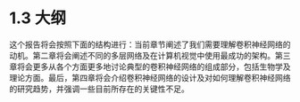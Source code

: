 # 1.3 大纲
这个报告将会按照下面的结构进行：当前章节阐述了我们需要理解卷积神经网络的动机。第二章将会阐述不同的多层网络及在计算机视觉中使用最成功的架构。第三章将会更多从各个方面更多地讨论典型的卷积神经网络的组成部分，包括生物学及理论方面。最后，第四章将会介绍卷积神经网络的设计及对如何理解卷积神经网络的研究趋势，并强调一些目前所存在的关键性不足。

